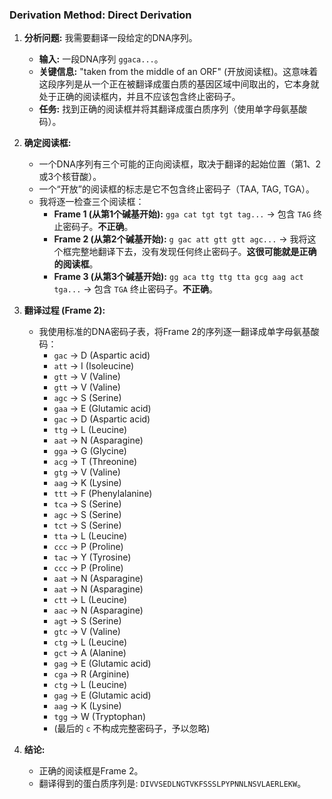 ### Derivation Method: Direct Derivation

1.  **分析问题:** 我需要翻译一段给定的DNA序列。
    *   **输入:** 一段DNA序列 `ggaca...`。
    *   **关键信息:** "taken from the middle of an ORF" (开放阅读框)。这意味着这段序列是从一个正在被翻译成蛋白质的基因区域中间取出的，它本身就处于正确的阅读框内，并且不应该包含终止密码子。
    *   **任务:** 找到正确的阅读框并将其翻译成蛋白质序列（使用单字母氨基酸码）。

2.  **确定阅读框:**
    *   一个DNA序列有三个可能的正向阅读框，取决于翻译的起始位置（第1、2或3个核苷酸）。
    *   一个“开放”的阅读框的标志是它不包含终止密码子（TAA, TAG, TGA）。
    *   我将逐一检查三个阅读框：
        *   **Frame 1 (从第1个碱基开始):** `gga cat tgt tgt tag...` -> 包含 `TAG` 终止密码子。**不正确**。
        *   **Frame 2 (从第2个碱基开始):** `g gac att gtt gtt agc...` -> 我将这个框完整地翻译下去，没有发现任何终止密码子。**这很可能就是正确的阅读框**。
        *   **Frame 3 (从第3个碱基开始):** `gg aca ttg ttg tta gcg aag act tga...` -> 包含 `TGA` 终止密码子。**不正确**。

3.  **翻译过程 (Frame 2):**
    *   我使用标准的DNA密码子表，将Frame 2的序列逐一翻译成单字母氨基酸码：
        *   `gac` -> D (Aspartic acid)
        *   `att` -> I (Isoleucine)
        *   `gtt` -> V (Valine)
        *   `gtt` -> V (Valine)
        *   `agc` -> S (Serine)
        *   `gaa` -> E (Glutamic acid)
        *   `gac` -> D (Aspartic acid)
        *   `ttg` -> L (Leucine)
        *   `aat` -> N (Asparagine)
        *   `gga` -> G (Glycine)
        *   `acg` -> T (Threonine)
        *   `gtg` -> V (Valine)
        *   `aag` -> K (Lysine)
        *   `ttt` -> F (Phenylalanine)
        *   `tca` -> S (Serine)
        *   `agc` -> S (Serine)
        *   `tct` -> S (Serine)
        *   `tta` -> L (Leucine)
        *   `ccc` -> P (Proline)
        *   `tac` -> Y (Tyrosine)
        *   `ccc` -> P (Proline)
        *   `aat` -> N (Asparagine)
        *   `aat` -> N (Asparagine)
        *   `ctt` -> L (Leucine)
        *   `aac` -> N (Asparagine)
        *   `agt` -> S (Serine)
        *   `gtc` -> V (Valine)
        *   `ctg` -> L (Leucine)
        *   `gct` -> A (Alanine)
        *   `gag` -> E (Glutamic acid)
        *   `cga` -> R (Arginine)
        *   `ctg` -> L (Leucine)
        *   `gag` -> E (Glutamic acid)
        *   `aag` -> K (Lysine)
        *   `tgg` -> W (Tryptophan)
        *   (最后的 `c` 不构成完整密码子，予以忽略)

4.  **结论:**
    *   正确的阅读框是Frame 2。
    *   翻译得到的蛋白质序列是: `DIVVSEDLNGTVKFSSSLPYPNNLNSVLAERLEKW`。
